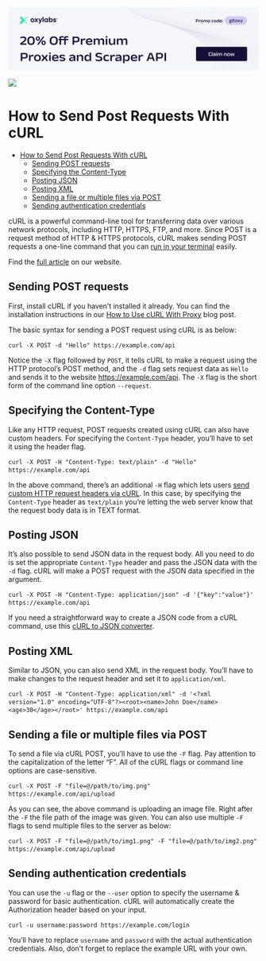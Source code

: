 [![Oxylabs promo code](https://raw.githubusercontent.com/oxylabs/product-integrations/refs/heads/master/Affiliate-Universal-1090x275.png)](https://oxylabs.io/pages/gitoxy?utm_source=877&utm_medium=affiliate&groupid=877&utm_content=curl-post-requests-github&transaction_id=102f49063ab94276ae8f116d224b67)

[![](https://dcbadge.vercel.app/api/server/eWsVUJrnG5)](https://discord.gg/Pds3gBmKMH)

# How to Send Post Requests With cURL

- [How to Send Post Requests With cURL](#how-to-send-post-requests-with-curl)
  * [Sending POST requests](#sending-post-requests)
  * [Specifying the Content-Type](#specifying-the-content-type)
  * [Posting JSON](#posting-json)
  * [Posting XML](#posting-xml)
  * [Sending a file or multiple files via POST](#sending-a-file-or-multiple-files-via-post)
  * [Sending authentication credentials](#sending-authentication-credentials)

cURL is a powerful command-line tool for transferring data over various network protocols, including HTTP, HTTPS, FTP, and more. Since POST is a request method of HTTP & HTTPS protocols, cURL makes sending POST requests a one-line command that you can [run in your terminal](https://oxylabs.io/resources/integrations/terminal) easily. 

Find the [full article](https://oxylabs.io/blog/curl-post-requests) on our website.

## Sending POST requests

First, install cURL if you haven’t installed it already. You can find the installation instructions in our [How to Use cURL With Proxy](https://oxylabs.io/blog/curl-with-proxy) blog post.

The basic syntax for sending a POST request using cURL is as below:

```
curl -X POST -d "Hello" https://example.com/api
```

Notice the ```-X``` flag followed by ```POST```, it tells cURL to make a request using the HTTP protocol’s POST method, and the ```-d``` flag sets request data as ```Hello``` and sends it to the website https://example.com/api. The ```-X``` flag is the short form of the command line option ```--request```. 

## Specifying the Content-Type

Like any HTTP request, POST requests created using cURL can also have custom headers. For specifying the ```Content-Type``` header, you’ll have to set it using the header flag. 

```
curl -X POST -H "Content-Type: text/plain" -d "Hello" https://example.com/api
```

In the above command, there’s an additional ```-H``` flag which lets users [send custom HTTP request headers via cURL](https://oxylabs.io/blog/curl-send-headers). In this case, by specifying the ```Content-Type``` header as ```text/plain``` you’re letting the web server know that the request body data is in TEXT format. 

## Posting JSON

It’s also possible to send JSON data in the request body. All you need to do is set the appropriate ```Content-Type``` header and pass the JSON data with the ```-d``` flag. cURL will make a POST request with the JSON data specified in the argument.

```
curl -X POST -H "Content-Type: application/json" -d '{"key":"value"}' https://example.com/api
```

If you need a straightforward way to create a JSON code from a cURL command, use this [cURL to JSON converter](https://oxylabs.io/tools/curl-converter/json).

## Posting XML

Similar to JSON, you can also send XML in the request body. You’ll have to make changes to the request header and set it to ```application/xml```.

```
curl -X POST -H "Content-Type: application/xml" -d '<?xml version="1.0" encoding="UTF-8"?><root><name>John Doe</name><age>30</age></root>' https://example.com/api
```

## Sending a file or multiple files via POST

To send a file via cURL POST, you’ll have to use the ```-F``` flag. Pay attention to the capitalization of the letter “F”. All of the cURL flags or command line options are case-sensitive.

```
curl -X POST -F "file=@/path/to/img.png" https://example.com/api/upload
```

As you can see, the above command is uploading an image file. Right after the ```-F``` the file path of the image was given. You can also use multiple ```-F``` flags to send multiple files to the server as below:

```
curl -X POST -F "file=@/path/to/img1.png" -F "file=@/path/to/img2.png" https://example.com/api/upload
```

## Sending authentication credentials

You can use the ```-u``` flag or the ```--user``` option to specify the username & password for basic authentication. cURL will automatically create the Authorization header based on your input. 

```
curl -u username:password https://example.com/login
```

You’ll have to replace ```username``` and ```password``` with the actual authentication credentials. Also, don’t forget to replace the example URL with your own.
